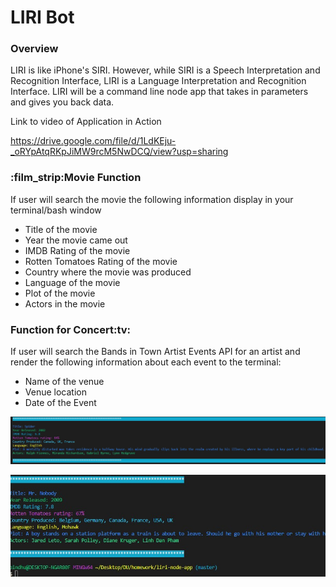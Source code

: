 # LIRI Bot 
<h3>Overview</h3> 
LIRI is like iPhone's SIRI. However, while SIRI is a Speech Interpretation and Recognition Interface, LIRI is a Language Interpretation and Recognition Interface. LIRI will be a command line node app that takes in parameters and gives you back data.

Link to video of Application in Action

https://drive.google.com/file/d/1LdKEju-_oRYpAtqRKpJiMW9rcM5NwDCQ/view?usp=sharing


<h3>:film_strip:Movie Function</h3>
If user will search the movie the following information display in your terminal/bash window
<ul>
<li>Title of the movie</li>
<li>Year the movie came out</li>
<li>IMDB Rating of the movie</li>
<li>Rotten Tomatoes Rating of the movie</li>
<li>Country where the movie was produced</li>
<li>Language of the movie</li>
<li>Plot of the movie</li>
<li>Actors in the movie</li>
</ul>

<h3>Function for Concert:tv:</h3>
If user will search the Bands in Town Artist Events API for an artist and render the following information about each event to the terminal:

<ul>
<li>Name of the venue</li>
<li>Venue location</li>
<li>Date of the Event</li>
</ul>


![GitHub Logo](image/movie.jpg)



![GitHub Logo](image/Screenshot_1.jpg)
<!-- Format: ![Alt Text](https://drive.google.com/file/d/1LdKEju-_oRYpAtqRKpJiMW9rcM5NwDCQ/view?usp=sharing) -->



